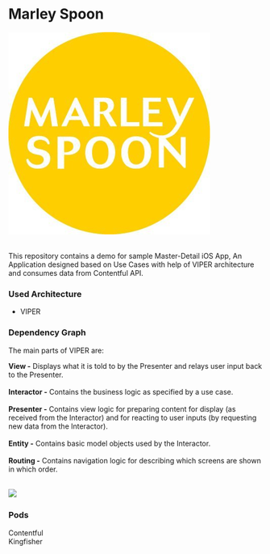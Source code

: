 # Marley Spoon

![](marleySpoon.jpg) <br />

<br />
This repository contains a demo for sample Master-Detail iOS App, An Application designed based on Use Cases with help of VIPER architecture and consumes data from Contentful API.

### Used Architecture
- VIPER

### Dependency Graph

The main parts of VIPER are:

**View -** Displays what it is told to by the Presenter and relays user input back to the Presenter. <br /><br />
**Interactor -** Contains the business logic as specified by a use case. <br /><br />
**Presenter -** Contains view logic for preparing content for display (as received from the Interactor) and for reacting to user inputs (by requesting new data from the Interactor). <br /><br />
**Entity -** Contains basic model objects used by the Interactor. <br /><br />
**Routing -** Contains navigation logic for describing which screens are shown in which order. <br /><br />

![](MarelySpoon.gif) <br />

### Pods

Contentful <br />
Kingfisher  <br />
